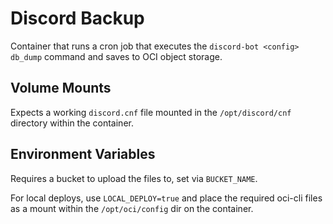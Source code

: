 # Discord Backup

Container that runs a cron job that executes the `discord-bot <config> db_dump` command and saves to OCI object storage.

## Volume Mounts

Expects a working `discord.cnf` file mounted in the `/opt/discord/cnf` directory within the container.

## Environment Variables

Requires a bucket to upload the files to, set via `BUCKET_NAME`.

For local deploys, use `LOCAL_DEPLOY=true` and place the required oci-cli files as a mount within the `/opt/oci/config` dir on the container.